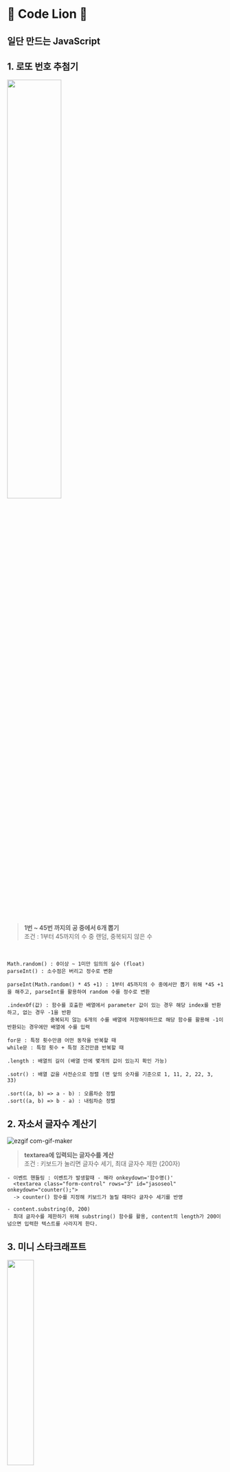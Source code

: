 # 🦁 Code Lion 🦁 

## 일단 만드는 JavaScript

## 1. 로또 번호 추첨기

<image src="https://user-images.githubusercontent.com/112460430/191523307-76d28e7e-8274-4cae-b421-03fa03e0b44f.png" width="50%">


> **1번 ~ 45번 까지의 공 중에서 6개 뽑기** <br>
> 조건 : 1부터 45까지의 수 중 랜덤, 중복되지 않은 수
  
<br>
  
 ```
Math.random() : 0이상 ~ 1미만 임의의 실수 (float)
parseInt() : 소수점은 버리고 정수로 변환 
  
parseInt(Math.random() * 45 +1) : 1부터 45까지의 수 중에서만 뽑기 위해 *45 +1 을 해주고, parseInt를 활용하여 random 수를 정수로 변환
  
.indexOf(값) : 함수를 호출한 배열에서 parameter 값이 있는 경우 해당 index를 반환하고, 없는 경우 -1을 반환 
               중복되지 않는 6개의 수를 배열에 저장해야하므로 해당 함수를 활용해 -1이 반환되는 경우에만 배열에 수를 입력

for문 : 특정 횟수만큼 어떤 동작을 반복할 때
while문 : 특정 횟수 + 특정 조건만큼 반복할 때
  
.length : 배열의 길이 (배열 안에 몇개의 값이 있는지 확인 가능)

.sotr() : 배열 값을 사전순으로 정렬 (맨 앞의 숫자를 기준으로 1, 11, 2, 22, 3, 33)
  
.sort((a, b) => a - b) : 오름차순 정렬
.sort((a, b) => b - a) : 내림차순 정렬
 
  ```
  
  
 ## 2. 자소서 글자수 계산기
  
  ![ezgif com-gif-maker](https://user-images.githubusercontent.com/112460430/191529221-3c20b429-2247-4f09-bf75-37a17028e979.gif)

  > **textarea에 입력되는 글자수를 계산** <br>
  > 조건 : 키보드가 눌리면 글자수 세기, 최대 글자수 제한 (200자)

  ```
  - 이벤트 핸들링 : 이벤트가 발생할때 - 해라 onkeydown='함수명()'
    <textarea class="form-control" rows="3" id="jasoseol" onkeydown="counter();"> 
    -> counter() 함수를 지정해 키보드가 눌릴 때마다 글자수 세기를 반영 
  
  - content.substring(0, 200)
    최대 글자수를 제한하기 위해 substring() 함수를 활용, content의 length가 200이 넘으면 입력한 텍스트를 사라지게 한다.
  ```
  
  ## 3. 미니 스타크래프트
      
 <img src="https://user-images.githubusercontent.com/112460430/191532509-44c0fed9-0f32-4b84-9824-a3b22cb1b238.gif" width="35%">

 > **드론 이미지를 클릭하면 벙커에 공격을 하게되고, 벙커의 HP가 1씩 줄어든다.** <br>
 > 조건 : 드론 클릭 시에만 공격, 공격 후 벙커의 HP 줄어들게 하기, 벙커의 hp가 0이 되었을 때 공격 이미지가 사라지도록 하기
 <br>     
      
```   
익명 함수 : 함수를 정의하는 과정 없이 바로 함수 호출 가능

$('#drone').click(function(){
  console.log('공격')
}
👉🏻 id가 drone인 요소를 클릭하면 동작, click() 함수 내부에 익명 함수를 선언하여 드론이 클릭되었을 때의 동작을 제어
```
```      
$('#drone').click(function(){
  $('#spit').fadeIn();
  $('#spit').animate({left: '+=250'});
});  
👉🏻 css요소인 left를 250씩 늘려 공격 이미지를 오른쪽으로 이동하는 것처럼 보이도록 구현
```
```
if(hp == 0) {
  $('#bunker').fadeOut();
}
👉🏻 조건문을 사용해 hp가 0일때 벙커를 fadeOut
```
      
## 4. 기념일 계산기
      

> **만난 일수 구하기, 기념일까지 몇일 남았는지 구하기, 사귄 날로부터 천일이 되는날 구하기, 오늘부터 천일까지 얼마나 남았는지 구하기**

```
 1. Date 객체 생성
var now = new Date();

2. 연도를 가져오는 메서드 .getFullYear()
console.log(now.getFullYear());

3. 월 정보를 가져오는 메서드 .getMonth() {0: 1월, 1: 2월, ... 10: 11월, 11: 12월}
console.log(now.getMonth());

4. 일 정보를 가져오는 메서드 .getDate()
console.log(now.getDate());

5. 1970년 1월 1일 00:00:00을 기준으로 흐른 시간을 밀리초로 표시하는 메서드 .getTime()
console.log(now.getTime());

6. 특정 일의 Date 객체 생성
var christmas = new Date('2020-12-25');
console.log(christmas);

7. 특정 ms의 Date 객체 생성
var ms = new Date(1000);
console.log(ms);     
```
   
